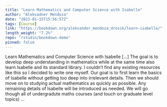 ```yaml
---
title: "Learn Mathematics and Computer Science with Isabelle"
author: "Aleksadner Mendoza"
date: "2023-01-15T15:56:57Z"
tags: [Course]
link: "https://bookdown.org/aleksander_mendoza_drosik/learn-isabelle/"
length_weight: "7.2%"
repo: "rstudio/bookdown-demo"
pinned: false
---
```


Learn Mathematics and Computer Science with Isabelle [...] The goal is to develop deep understanding in mathematics while at the same time also learn Isabelle and its standard library. I couldn’t find any existing resources like this so I decided to write one myself. Our goal is to first learn the basics of Isabelle without getting too deep into irrelevant details. Then we should move on to studying actual mathematics as quickly as possible. Any remaining details of Isabelle will be introduced as needed. We will go though all of undergradute maths courses (and touch on graduate level topics) ...
